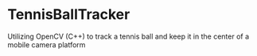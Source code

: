 # TennisBallTracker
Utilizing OpenCV (C++) to track a tennis ball and keep it in the center of a mobile camera platform
